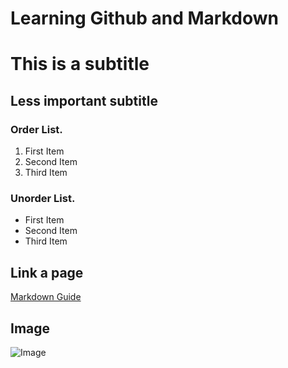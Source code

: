 # Learning Github and Markdown

# This is a subtitle

## Less important subtitle

### Order List.
1. First Item
2. Second Item
3. Third Item

### Unorder List.
- First Item
- Second Item
- Third Item

## Link a page

[Markdown Guide](https://www.markdownguide.org/cheat-sheet/)

## Image

![Image]()
